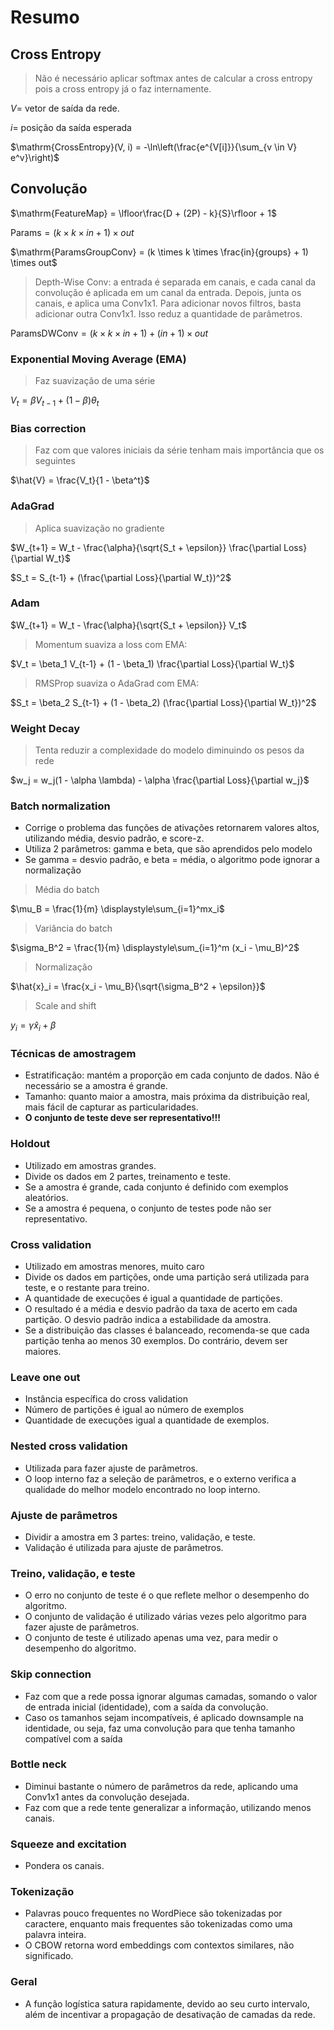 # Resumo

## Cross Entropy

> Não é necessário aplicar softmax antes de calcular a cross entropy pois a cross entropy já o faz internamente.

$V =$ vetor de saída da rede.

$i =$ posição da saída esperada

$\mathrm{CrossEntropy}(V, i) = -\ln\left(\frac{e^{V[i]}}{\sum_{v \in V} e^v}\right)$

## Convolução

$\mathrm{FeatureMap} = \lfloor\frac{D + (2P) - k}{S}\rfloor + 1$

$\mathrm{Params} = (k \times k \times in + 1) \times out$

$\mathrm{ParamsGroupConv} = (k \times k \times \frac{in}{groups} + 1) \times out$

> Depth-Wise Conv: a entrada é separada em canais, e cada canal da convolução é aplicada em um canal da entrada. Depois, junta os canais, e aplica uma Conv1x1. Para adicionar novos filtros, basta adicionar outra Conv1x1. Isso reduz a quantidade de parâmetros.

$\mathrm{ParamsDWConv} = (k \times k \times in + 1) + (in + 1) \times out$

### Exponential Moving Average (EMA)

> Faz suavização de uma série

$V_t = \beta V_{t-1} + (1 - \beta) \theta_t$

### Bias correction

> Faz com que valores iniciais da série tenham mais importância que os seguintes

$\hat{V} = \frac{V_t}{1 - \beta^t}$

### AdaGrad

> Aplica suavização no gradiente

$W_{t+1} = W_t - \frac{\alpha}{\sqrt{S_t + \epsilon}} \frac{\partial Loss}{\partial W_t}$

$S_t = S_{t-1} + (\frac{\partial Loss}{\partial W_t})^2$

### Adam

$W_{t+1} = W_t - \frac{\alpha}{\sqrt{S_t + \epsilon}} V_t$

> Momentum suaviza a loss com EMA:

$V_t = \beta_1 V_{t-1} + (1 - \beta_1) \frac{\partial Loss}{\partial W_t}$

> RMSProp suaviza o AdaGrad com EMA:

$S_t = \beta_2 S_{t-1} + (1 - \beta_2) (\frac{\partial Loss}{\partial W_t})^2$

### Weight Decay

> Tenta reduzir a complexidade do modelo diminuindo os pesos da rede

$w_j = w_j(1 - \alpha \lambda) - \alpha \frac{\partial Loss}{\partial w_j}$

### Batch normalization

- Corrige o problema das funções de ativações retornarem valores altos, utilizando média, desvio padrão, e score-z.
- Utiliza 2 parâmetros: gamma e beta, que são aprendidos pelo modelo
- Se gamma = desvio padrão, e beta = média, o algoritmo pode ignorar a normalização

> Média do batch

$\mu_B = \frac{1}{m} \displaystyle\sum_{i=1}^mx_i$

> Variância do batch

$\sigma_B^2 = \frac{1}{m} \displaystyle\sum_{i=1}^m (x_i - \mu_B)^2$

> Normalização

$\hat{x}_i = \frac{x_i - \mu_B}{\sqrt{\sigma_B^2 + \epsilon}}$

> Scale and shift

$y_i = \gamma \hat{x}_i + \beta$

### Técnicas de amostragem

- Estratificação: mantém a proporção em cada conjunto de dados. Não é necessário se a amostra é grande.
- Tamanho: quanto maior a amostra, mais próxima da distribuição real, mais fácil de capturar as particularidades.
- **O conjunto de teste deve ser representativo!!!**

### Holdout

- Utilizado em amostras grandes.
- Divide os dados em 2 partes, treinamento e teste.
- Se a amostra é grande, cada conjunto é definido com exemplos aleatórios.
- Se a amostra é pequena, o conjunto de testes pode não ser representativo.

### Cross validation

- Utilizado em amostras menores, muito caro
- Divide os dados em partições, onde uma partição será utilizada para teste, e o restante para treino.
- A quantidade de execuções é igual a quantidade de partições.
- O resultado é a média e desvio padrão da taxa de acerto em cada partição. O desvio padrão indica a estabilidade da amostra.
- Se a distribuição das classes é balanceado, recomenda-se que cada partição tenha ao menos 30 exemplos. Do contrário, devem ser maiores.

### Leave one out

- Instância específica do cross validation
- Número de partições é igual ao número de exemplos
- Quantidade de execuções igual a quantidade de exemplos.

### Nested cross validation

- Utilizada para fazer ajuste de parâmetros.
- O loop interno faz a seleção de parâmetros, e o externo verifica a qualidade do melhor modelo encontrado no loop interno.

### Ajuste de parâmetros

- Dividir a amostra em 3 partes: treino, validação, e teste.
- Validação é utilizada para ajuste de parâmetros.

### Treino, validação, e teste

- O erro no conjunto de teste é o que reflete melhor o desempenho do algoritmo.
- O conjunto de validação é utilizado várias vezes pelo algoritmo para fazer ajuste de parâmetros.
- O conjunto de teste é utilizado apenas uma vez, para medir o desempenho do algoritmo.

### Skip connection

- Faz com que a rede possa ignorar algumas camadas, somando o valor de entrada inicial (identidade), com a saída da convolução.
- Caso os tamanhos sejam incompatíveis, é aplicado downsample na identidade, ou seja, faz uma convolução para que tenha tamanho compatível com a saída

### Bottle neck

- Diminui bastante o número de parâmetros da rede, aplicando uma Conv1x1 antes da convolução desejada.
- Faz com que a rede tente generalizar a informação, utilizando menos canais.

### Squeeze and excitation

- Pondera os canais.

### Tokenização

- Palavras pouco frequentes no WordPiece são tokenizadas por caractere, enquanto mais frequentes são tokenizadas como uma palavra inteira.
- O CBOW retorna word embeddings com contextos similares, não significado.

### Geral

- A função logística satura rapidamente, devido ao seu curto intervalo, além de incentivar a propagação de desativação de camadas da rede.
